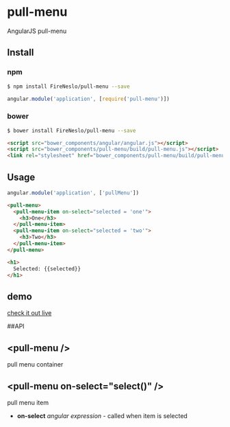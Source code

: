 pull-menu
===

AngularJS pull-menu

## Install
### npm
```bash
$ npm install FireNeslo/pull-menu --save
```
```js
angular.module('application', [require('pull-menu')])
```
### bower
```bash
$ bower install FireNeslo/pull-menu --save
```
```html
<script src="bower_components/angular/angular.js"></script>
<script src="bower_components/pull-menu/build/pull-menu.js"></script>
<link rel="stylesheet" href="bower_components/pull-menu/build/pull-menu.css">
```
## Usage
```js
angular.module('application', ['pullMenu'])
```
```html
<pull-menu>
  <pull-menu-item on-select="selected = 'one'">
    <h3>One</h3>
  </pull-menu-item>
  <pull-menu-item on-select="selected = 'two'">
    <h3>Two</h3>
  </pull-menu-item>
</pull-menu>

<h1>
  Selected: {{selected}}
</h1>
```

## demo
  [check it out live](http://fireneslo.github.io/pull-menu/demo)

##API

## &lt;pull-menu /&gt;
pull menu container

## &lt;pull-menu on-select="select()" /&gt;
pull menu item
* **on-select** *angular expression* - called when item is selected
